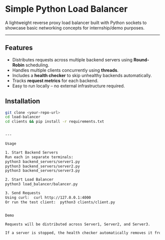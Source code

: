 # Simple Python Load Balancer

A lightweight reverse proxy load balancer built with Python sockets to showcase
basic networking concepts for internship/demo purposes.

---

## Features
- Distributes requests across multiple backend servers using **Round-Robin** scheduling.
- Handles multiple clients concurrently using **threads**.
- Includes a **health checker** to skip unhealthy backends automatically.
- Tracks **request metrics** for each backend.
- Easy to run locally – no external infrastructure required.

## Installation
```bash
git clone <your-repo-url>
cd load-balancer
cd clients && pip install -r requirements.txt 


---

Usage

1. Start Backend Servers
Run each in separate terminals:
python3 backend_servers/server1.py
python3 backend_servers/server2.py
python3 backend_servers/server3.py

2. Start Load Balancer
python3 load_balancer/balancer.py

3. Send Requests
Using curl:  curl http://127.0.0.1:4000
Or run the test client:  python3 clients/client.py


Demo

Requests will be distributed across Server1, Server2, and Server3.

If a server is stopped, the health checker automatically removes it from rotation

